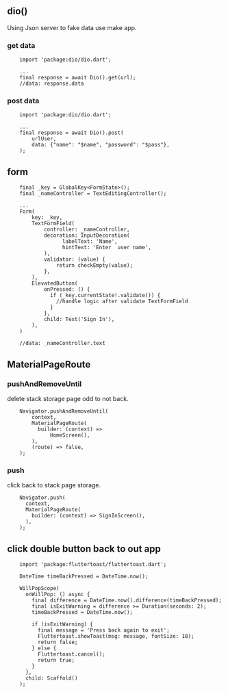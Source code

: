 ## dio()

Using Json server to fake data use make app.

### get data

```agsl
    import 'package:dio/dio.dart';

    ...
    final response = await Dio().get(url);
    //data: response.data
```

### post data

```agsl
    import 'package:dio/dio.dart';

    ...
    final response = await Dio().post(
        urlUser,
        data: {"name": "$name", "password": "$pass"},
    );
```

## form

```agsl
    final _key = GlobalKey<FormState>();
    final _nameController = TextEditingController();
   
    ...
    Form(
        key: _key,
        TextFormField(
            controller: _nameController,
            decoration: InputDecoration(
                  labelText: 'Name',
                  hintText: 'Enter  user name',
            ),
            validator: (value) {
                return checkEmpty(value);
            },
        ),
        ElevatedButton(
            onPressed: () {
              if (_key.currentState!.validate()) {
                //handle logic after validate TextFormField
              }
            },
            child: Text('Sign In'),
        ),
    )
    
    //data: _nameController.text
```

## MaterialPageRoute

### pushAndRemoveUntil
delete stack storage  page odd to not back.

```agsl
    Navigator.pushAndRemoveUntil(
        context,
        MaterialPageRoute(
          builder: (context) =>
              HomeScreen(),
        ),
        (route) => false,
    );
```

### push
click back to stack page storage.

```agsl
    Navigator.push(
      context,
      MaterialPageRoute(
        builder: (context) => SignInScreen(),
      ),
    );
```

## click double button back to  out app

```agsl
    import 'package:fluttertoast/fluttertoast.dart';

    DateTime timeBackPressed = DateTime.now();
    
    WillPopScope(
      onWillPop: () async {
        final difference = DateTime.now().difference(timeBackPressed);
        final isExitWarning = difference >= Duration(seconds: 2);
        timeBackPressed = DateTime.now();

        if (isExitWarning) {
          final message = 'Press back again to exit';
          Fluttertoast.showToast(msg: message, fontSize: 18);
          return false;
        } else {
          Fluttertoast.cancel();
          return true;
        }
      },
      child: Scaffold()
    );
```